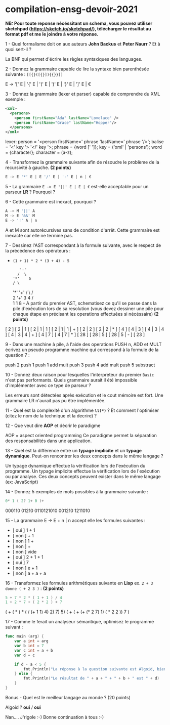 # compilation-ensg-devoir-2021

**NB: Pour toute reponse nécéssitant un schema, vous pouvez utiliser sketchpad (https://sketch.io/sketchpad/), télécharger le résultat au format pdf et me le joindre à votre réponse.**


1 - Quel formalisme doit on aux auteurs **John Backus** et **Peter Naurr** ? Et à quoi sert-il ?

La BNF qui permet d'écrire les règles syntaxiques des languages.

2 - Donnez la grammaire capable de lire la syntaxe bien parenthésée suivante :
`[[{}([{}]){{}}]]`

E -> '[' E | '{' E | '(' E | ')' E | '}' E | ']' E | €

3 - Donnez la grammaire (lexer et parser) capable de comprendre du XML
exemple :
``` xml
<xml>
  <persons>
    <person firstName="Ada" lastName="Lovelace" />
    <person firstName="Grace" lastName="Hopper"/>
  </persons>
</xml>
```
lexer: 
person = '<person firstName=' phrase 'lastName=' phrase '/>';
balise = '<' key '> '</' key '>;
phrase = {word [' ']};
key = ('xml' | 'persons');
word = {character};
character = (a-z);

4 - Transformez la grammaire suivante afin de résoudre le problème de la recursivité à gauche. **(2 points)**
``` go
E -> E '*' E | E '/' E | '-' E | n | €
```



5 - La grammaire `E -> E '||' E | E | €` est-elle acceptable pour un parseur **LR** ? Pourquoi ?



6 - Cette grammaire est inexact, pourquoi ?
``` go
A -> M '||' A
M -> E '&&' M
E -> '!' A | n
```

A et M sont autorécursives  sans de condition d'arrêt. Cette grammaire est inexacte car elle ne termine pas.

7 - Dessinez l'AST correspondant à la formule suivante, avec le respect de la précédence des opérateurs : 
  - `(1 + 1) * 2 * (3 + 4) - 5`

	       '-'
	      /  \
	    '*'    5
	    / \
	  '*'     '+'
	  / \   / \
 	 2  '+'  3  4
	    / \
	   1   1
8 - A partir du premier AST, schematisez ce qu'il se passe dans la pile d'exécution lors de sa resolution
(vous devez dessiner une pile pour chaque étape en précisant les operations effectuées si nécéssaire) **(2 points)**

[ 2 ]
[ 2 | 1 ]
[ 2 | 1 | 1 ]
[ 2 | 1 | 1 | + ]
[ 2 | 2 ]
[ 2 | 2 | * ]
[ 4 ]
[ 4 | 3 ]
[ 4 | 3 | 4 ]
[ 4 | 3 | 4 | + ]
[ 4 | 7 ]
[ 4 | 7 | * ]
[ 28 ]
[ 28 | 5 ]
[ 28 | 5 | - ]
[ 23 ] 


9 - Dans une machine à pile, à l'aide des operations PUSH n, ADD et MULT écrivez un pseudo programme machine qui correspond à la formule de la question 7 : 

push 2 
push 1 
push 1 
add 
mult
push 3
push 4
add
mult
push 5 
substract

10 - Donnez deux raison pour lesquelles l'interpreteur du premier `Basic` n'est pas performants. Quels grammaire aurait il été impossible d'implémenter avec ce type de parseur ?

Les erreurs sont détectées après exécution et le cout mémoire est fort.
Une grammaire LR n'aurait pas pu être implémentée.

11 - Quel est la complexité d'un algorithme **`ll(*)`** ? Et comment l'optimiser (citez le nom de la technique et la decrire) ?


12 - Que veut dire **AOP** et décrir le paradigme

AOP = aspect oriented programming
Ce paradigme permet la séparation des responsabilités dans une application.

13 - Quel est la différence entre un **typage implicite** et un **typage dynamique**. Peut-on rencontrer les deux concepts dans le même langage ?

Un typage dynamique effectue la vérification lors de l'exécution du programme.
Un typage implicite effectue la vérification lors de l'exécution ou par analyse.
Ces deux concepts peuvent exister dans le même langage (ex: JavaScript)

14 - Donnez 5 exemples de mots possibles à la grammaire suivante : 
``` go
0* 1 ( 2? 1+ 0 )+
```
000110
01210
0110121010
001210
1211010

15 - La grammaire E -> E + n | n accept elle les formules suivantes :
- [ oui ] 1 + 1
- [ non ] + 1
- [ non ] 1 +
- [ non ] +
- [ non ] vide
- [ oui ] 2 + 1 + 1
- [ oui ] 7
- [ non ] e + 1
- [ non ] a + a + a

16 - Transformez les formules arithmétiques suivante en **Lisp** ex. `2 + 3 donne ( + 2 3 )` : **(2 points)**
``` go
5 + 7 * 2 * ( 1 + 1 ) / 4
1 + 2 * 7 + ( 2 * 2 ) + 7
```

( + ( * ( * ( / (+ 1 1) 4) 2) 7) 5)
( + ( + (+ (* 2 7) 1) ( * 2 2 )) 7 )


17 - Comme le ferait un analyseur sémantique, optimisez le programme suivant :
``` go
func main (arg) {
	var a int = arg
	var b int = 7
	var c int = a + b
	var d = c

	if d - a < 5 {
		fmt.Println("La réponse à la question suivante est Algoid, bien entendu ! Mais ne nous distrayons pas. :-)")
	} else {
		fmt.Println("Le résultat de " + a + " + " + b + " est " + d)
	}
}
```


Bonus - Quel est le meilleur langage au monde ? (20 points)

Algoid ? **oui** / **oui**

Nan.... J'rigole :-)
Bonne continuation à tous :-)

